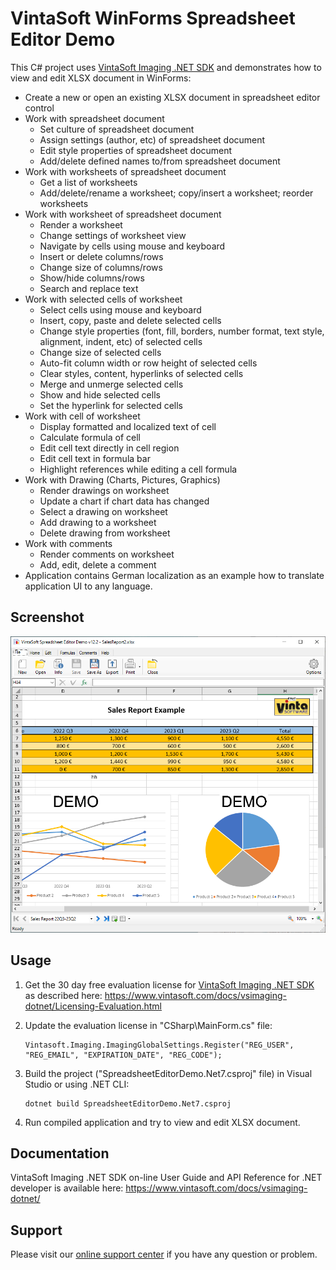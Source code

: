 # VintaSoft WinForms Spreadsheet Editor Demo

This C# project uses <a href="https://www.vintasoft.com/vsimaging-dotnet-index.html">VintaSoft Imaging .NET SDK</a> and demonstrates how to view and edit XLSX document in WinForms:
* Create a new or open an existing XLSX document in spreadsheet editor control
* Work with spreadsheet document
  * Set culture of spreadsheet document
  * Assign settings (author, etc) of spreadsheet document
  * Edit style properties of spreadsheet document
  * Add/delete defined names to/from spreadsheet document
* Work with worksheets of spreadsheet document
  * Get a list of worksheets
  * Add/delete/rename a worksheet; copy/insert a worksheet; reorder worksheets
* Work with worksheet of spreadsheet document
  * Render a worksheet
  * Change settings of worksheet view
  * Navigate by cells using mouse and keyboard
  * Insert or delete columns/rows
  * Change size of columns/rows
  * Show/hide columns/rows
  * Search and replace text
* Work with selected cells of worksheet
  * Select cells using mouse and keyboard
  * Insert, copy, paste and delete selected cells
  * Change style properties (font, fill, borders, number format, text style, alignment, indent, etc) of selected cells
  * Change size of selected cells
  * Auto-fit column width or row height of selected cells
  * Clear styles, content, hyperlinks of selected cells
  * Merge and unmerge selected cells
  * Show and hide selected cells
  * Set the hyperlink for selected cells
* Work with cell of worksheet
  * Display formatted and localized text of cell
  * Calculate formula of cell
  * Edit cell text directly in cell region
  * Edit cell text in formula bar
  * Highlight references while editing a cell formula
* Work with Drawing (Charts, Pictures, Graphics)
  * Render drawings on worksheet
  * Update a chart if chart data has changed
  * Select a drawing on worksheet
  * Add drawing to a worksheet
  * Delete drawing from worksheet
* Work with comments
  * Render comments on worksheet
  * Add, edit, delete a comment
* Application contains German localization as an example how to translate application UI to any language.


## Screenshot
<img src="vintasoft-spreadsheet-editor-demo.png" title="VintaSoft Spreadsheet Editor Demo">


## Usage
1. Get the 30 day free evaluation license for <a href="https://www.vintasoft.com/vsimaging-dotnet-index.html" target="_blank">VintaSoft Imaging .NET SDK</a> as described here: <a href="https://www.vintasoft.com/docs/vsimaging-dotnet/Licensing-Evaluation.html" target="_blank">https://www.vintasoft.com/docs/vsimaging-dotnet/Licensing-Evaluation.html</a>

2. Update the evaluation license in "CSharp\MainForm.cs" file:
   ```
   Vintasoft.Imaging.ImagingGlobalSettings.Register("REG_USER", "REG_EMAIL", "EXPIRATION_DATE", "REG_CODE");
   ```

3. Build the project ("SpreadsheetEditorDemo.Net7.csproj" file) in Visual Studio or using .NET CLI:
   ```
   dotnet build SpreadsheetEditorDemo.Net7.csproj
   ```

4. Run compiled application and try to view and edit XLSX document.


## Documentation
VintaSoft Imaging .NET SDK on-line User Guide and API Reference for .NET developer is available here: https://www.vintasoft.com/docs/vsimaging-dotnet/


## Support
Please visit our <a href="https://myaccount.vintasoft.com/">online support center</a> if you have any question or problem.
